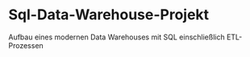 # Sql-Data-Warehouse-Projekt
Aufbau eines modernen Data Warehouses mit SQL einschließlich ETL-Prozessen
